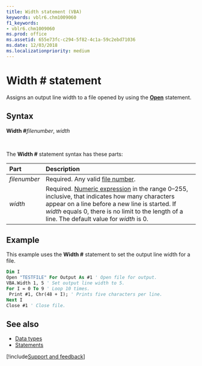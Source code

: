 ```yaml
---
title: Width statement (VBA)
keywords: vblr6.chm1009060
f1_keywords:
- vblr6.chm1009060
ms.prod: office
ms.assetid: 655e73fc-c294-5f82-4c1a-59c2ebd71036
ms.date: 12/03/2018
ms.localizationpriority: medium
---
```



# Width # statement

Assigns an output line width to a file opened by using the **[Open](open-statement.md)** statement.

## Syntax

**Width #**_filenumber_, _width_

<br/>

The **Width #** statement syntax has these parts:

|Part|Description|
|:-----|:-----|
| _filenumber_|Required. Any valid [file number](../../Glossary/vbe-glossary.md#file-number).|
| _width_|Required. [Numeric expression](../../Glossary/vbe-glossary.md#numeric-expression) in the range 0&ndash;255, inclusive, that indicates how many characters appear on a line before a new line is started. If _width_ equals 0, there is no limit to the length of a line. The default value for _width_ is 0.|

## Example

This example uses the **Width #** statement to set the output line width for a file.


```vb
Dim I 
Open "TESTFILE" For Output As #1 ' Open file for output. 
VBA.Width 1, 5 ' Set output line width to 5. 
For I = 0 To 9 ' Loop 10 times. 
 Print #1, Chr(48 + I); ' Prints five characters per line. 
Next I 
Close #1 ' Close file. 

```

## See also

- [Data types](data-type-summary.md)
- [Statements](../statements.md)

[!include[Support and feedback](~/includes/feedback-boilerplate.md)]
